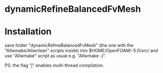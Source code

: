# dynamicRefineBalancedFvMesh

# Installation
save folder "dynamicRefineBalancedFvMesh" (the one with the "Allwmake/Allwclean"
scripts inside) into $HOME/OpenFOAM/<username>-5.0/src/ and use "Allwmake"
script as usual e.g. "Allwmake -j".

PS: the flag "j" enables multi-thread compilation.

